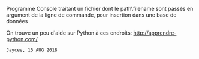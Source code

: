
 
   Programme Console traitant un fichier dont le path\filename sont passés en argument de la ligne de commande, pour insertion dans une base de données
   
   
   On trouve un peu d'aide sur Python à ces endroits:
   http://apprendre-python.com/

   

	Jaycee, 15 AUG 2018


